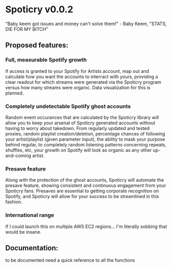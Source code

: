 # Spoticry v0.0.2

"Baby keem got issues and money can't solve them!" - Baby Keem, "STATS, DIE FOR MY BITCH"

## Proposed features:

### Full, measurable Spotify growth

If access is granted to your Spotify for Artists account, map out and calculate how you want the accounts to interract with yours, providing a clear readout for which streams were generated via the Spoticry program versus how many streams were organic. Data visualization for this is planned.

### Completely undetectable Spotify ghost accounts

Random event occurances that are calculated by the Spoticry library will allow you to keep your arsenal of Spoticry generated accounts without having to worry about takedown. From regularly updated and tested proxies, random playlist creation/deletion, percentage chances of following your artist/playlist (given parameter input), the ability to mask your purpose behind regular, to completely random listening patterns concerning repeats, shuffles, etc, your growth on Spotify will look as organic as any other up-and-coming artist.

### Presave feature

Along with the protection of the ghost accounts, Spoticry will automate the presave feature, showing consistent and continuous engagement from your Spoticry fans. Presaves are essential to getting corporate recognition on Spotify, and Spoticry will allow for your success to be streamlined in this fashion.

### International range

If I could launch this on multiple AWS EC2 regions... I'm literally sobbing that would be insane.

## Documentation:

to be documented need a quick reference to all the functions
